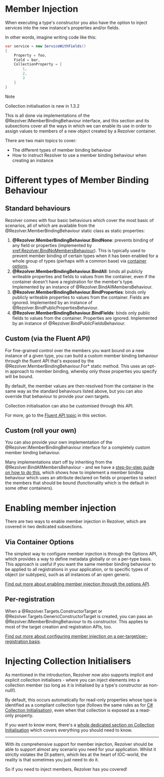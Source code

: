 ﻿# Member Injection

When executing a type's constructor you also have the option to inject services into the new instance's properties
and/or fields.

In other words, imagine writing code like this:

```cs
var service = new ServiceWithFields()
{
    Property = foo,
    Field = bar,
    CollectionProperty = {
        1,
        2,
        3
    }
}
```

> [!NOTE]
> Collection initialisation is new in 1.3.2

This is all done via implementations of the @Rezolver.IMemberBindingBehaviour interface, and this section and its subsections
cover all the ways in which we can enable its use in order to assign values to members of a new object created by a Rezolver
container.

There are two main topics to cover:
- The different types of member binding behaviour
- How to instruct Rezolver to use a member binding behaviour when creating an instance

# Different types of Member Binding Behaviour

## Standard behaviours

Rezolver comes with four basic behaviours which cover the most basic of scenarios, all of which are available
from the @Rezolver.MemberBindingBehaviour static class as static properties:

1. **@Rezolver.MemberBindingBehaviour.BindNone**: prevents binding of any field or properties (implemented by <xref:Rezolver.BindNoMembersBehaviour>).
This is typically used to prevent member binding of certain types when it has been enabled for a whole group of types (perhaps with a common base)
via [container options](options.md).
2. **@Rezolver.MemberBindingBehaviour.BindAll**: binds all publicly writeable properties and fields to values from the container, even
if the container doesn't have a registration for the member's type.  Implemented by an instance of @Rezolver.BindAllMembersBehaviour.
3. **@Rezolver.MemberBindingBehaviour.BindProperties**: binds only publicly writeable properties to values from the container.  Fields are
ignored.  Implemented by an instance of @Rezolver.BindPublicPropertiesBehaviour.
4. **@Rezolver.MemberBindingBehaviour.BindFields**: binds only public fields to values from the container.  Properties are
ignored.  Implemented by an instance of @Rezolver.BindPublicFieldsBehaviour.

## Custom (via the Fluent API)

For fine-grained control over the members you want bound on a new instance of a given type, you can build a custom member binding behaviour 
through the fluent API that's exposed by the @Rezolver.MemberBindingBehaviour.For* static method.  This uses an opt-in approach to member binding, 
whereby only those properties you specify will be bound.

By default, the member values are then resolved from the container in the same way as the standard behaviours listed above, but you can also
override that behaviour to provide your own targets.

Collection initialisation can also be customised through this API.

For more, go to the [Fluent API topic](fluent-api.md) in this section.

## Custom (roll your own)

You can also provide your own implementation of the @Rezolver.IMemberBindingBehaviour interface for a completely custom member binding behaviour.

Many implementations start off by inheriting from the @Rezolver.BindAllMembersBehaviour - and we have a 
[step-by-step guide on how to do this](custom.md), which shows how to implement a member binding behaviour which
uses an attribute declared on fields or properties to select the members that should be bound (functionality which
is the default in some other containers).

# Enabling member injection

There are two ways to enable member injection in Rezolver, which are covered in two dedicated subsections.

## Via Container Options

The simplest way to configure member injection is through the Options API, which provides a way to define metadata globally or on a per-type
basis.  This approach is useful if you want the same member binding behaviour to be applied to all registrations
in your application, or to specific types of object (or subtypes), such as all instances of an open generic.

[Find out more about enabling member injection through the options API](options.md).

## Per-registration

When a @Rezolver.Targets.ConstructorTarget or @Rezolver.Targets.GenericConstructorTarget is created, you can pass
an @Rezolver.IMemberBindingBehaviour to its constructor.  This applies to most of the target creation and registration
APIs, too.

[Find out more about configuring member injection on a per-target/per-registration basis](per-registration.md).

# Injecting Collection Initialisers

As mentioned in the introduction, Rezolver now also supports implicit and explicit collection initialisers - 
where you can inject elements into a collection member (so long as it is initialised by a type's constructor 
as non-null!).

By default, this occurs automatically for read-only properties whose type is identified as a compliant collection
type (follows the same rules as for [C# Collection Initialisation](https://docs.microsoft.com/en-us/dotnet/csharp/programming-guide/classes-and-structs/object-and-collection-initializers#collection-initializers)),
even when that collection is exposed as a read-only property.

If you want to know more, there's a [whole dedicated section on Collection Initialisation](collections.md) which 
covers everything you should need to know.

* * *

With its comprehensive support for member injection, Rezolver should be able to support almost any scenario you 
need for your application.  Whilst it strictly violates the DI pattern, which lies at the heart of IOC-world,
the reality is that sometimes you just need to do it.

So if you need to inject members, Rezolver has you covered!